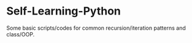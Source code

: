 # Self-Learning-Python
Some basic scripts/codes for common recursion/iteration patterns and class/OOP.
